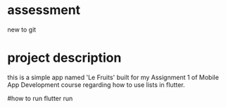 # assessment
new to git 

# project description
this is a simple app named 'Le Fruits' built for my Assignment 1 of Mobile App Development course regarding how to use lists in flutter.

#how to run
flutter run




